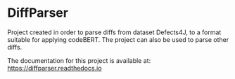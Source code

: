# DiffParser

Project created in order to parse diffs from dataset Defects4J, to a format suitable for applying codeBERT.
The project can also be used to parse other diffs.

The documentation for this project is available at: https://diffparser.readthedocs.io
